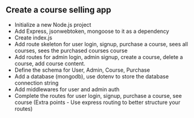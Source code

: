 ## Create a course selling app

 - Initialize a new Node.js project
 - Add Express, jsonwebtoken, mongoose to it as a dependency 
 - Create index.js
 - Add route skeleton for user login, signup, purchase a course, sees all courses, sees the purchased courses course
 - Add routes for admin login, admin signup, create a course, delete a course, add course content.
 - Define the schema for User, Admin, Course, Purchase
 - Add a database (mongodb), use dotenv to store the database connection string
 - Add middlewares for user and admin auth
 - Complete the routes for user login, signup, purchase a course, see course (Extra points - Use express routing to better structure your routes)
 
